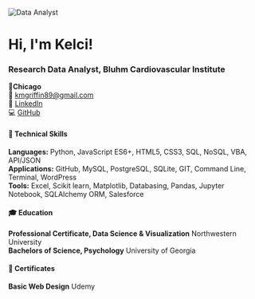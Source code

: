 ![Data Analyst](https://github.com/kelcigriffin/kelcigriffin/assets/69816605/87c9005e-d218-4658-b3de-d2bee1e31886)


<!--
**kelcigriffin/kelcigriffin** is a ✨ _special_ ✨ repository because its `README.md` (this file) appears on your GitHub profile.-->
# Hi, I'm Kelci!
### Research Data Analyst, Bluhm Cardiovascular Institute

📍**Chicago**  
📧 kmgriffin89@gmail.com  
:link: [LinkedIn](http://linkedin.com/in/kelci-griffin)   
:computer: [GitHub](https://github.com/kelcigriffin/kelcigriffin)

#### :brain: Technical Skills 
**Languages:** Python, JavaScript ES6+, HTML5, CSS3, SQL, NoSQL, VBA, API/JSON   
**Applications:** GitHub, MySQL, PostgreSQL, SQLite, GIT, Command Line, Terminal, WordPress  
**Tools:** Excel, Scikit learn, Matplotlib, Databasing, Pandas, Jupyter Notebook, SQLAlchemy ORM, Salesforce  

#### :mortar_board: Education
**Professional Certificate, Data Science & Visualization** Northwestern University  
**Bachelors of Science, Psychology** University of Georgia  

#### :scroll: Certificates
**Basic Web Design** Udemy
